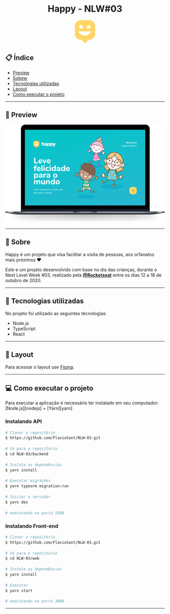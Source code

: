 <h1 align="center">Happy - NLW#03</h1>

<p align="center">
  <img alt="NLW03-Happy" title="#NLW03-Happy" src="./.github/logo.png" />
</p>

## 📋 Índice

- [Preview](#-Preview)
- [Sobew](#-Sobre)
- [Tecnologias utilizadas](#-Tecnologias-utilizadas)
- [Layout](#-Layout)
- [Como executar o projeto](#-Como-executar-o-projeto)

---

## 🎥 Preview

<p align="center">
    <img alt="Happy" title="#Happy" src="./.github/happy.png" />
</p>

---

## 📖 Sobre

Happy é um projeto que visa facilitar a visita de pessoas, aos orfanatos mais próximos :heart:

Este e um projeto desenvolvido com base no dia das crianças, durante o Next Level Week #03, realizado pela **[@Rocketseat](https://github.com/Rocketseat)** entre os dias 12 a 18 de outubro de 2020.

---

## 🚀 Tecnologias utilizadas

No projeto foi utilizado as seguintes técnologias:

- Node.js
- TypeScript
- React

---

## 🔖 Layout

Para acessar o layout use [Figma](https://www.figma.com/file/mDEbnoojksG4w8sOxmudh3/Happy-Web/duplicate).

---

## 💻 Como executar o projeto

Para executar a aplicação é necessário ter instalado em seu computador: [Node.js][nodejs] + [Yarn][yarn]

### Instalando API

```bash
# Clonar o repositório
$ https://github.com/FlavioSant/NLW-03.git

# Vá para o repositório
$ cd NLW-03/backend

# Instale as dependências
$ yarn install

# Executar migrações
$ yarn typeorm migration:run

# Iniciar o servidor
$ yarn dev

# executando na porta 5500
```

### Instalando Front-end

```bash
# Clonar o repositório
$ https://github.com/FlavioSant/NLW-03.git

# Vá para o repositório
$ cd NLW-03/web

# Instale as dependências
$ yarn install

# Executar
$ yarn start

# executando na porta 3000
```

---
